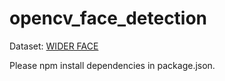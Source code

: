 # opencv_face_detection

Dataset: [WIDER FACE](http://mmlab.ie.cuhk.edu.hk/projects/WIDERFace/index.html)

Please npm install dependencies in package.json.
